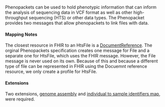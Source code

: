 Phenopackets can be used to hold phenotypic information that can inform the analysis of sequencing data in VCF format as well as other high-throughput sequencing (HTS) or other data types. The Phenopacket provides two messages that allow phenopackets to link files with data.

#### Mapping Notes

The closest resource in FHIR to an HtsFile is a [DocumentReference](https://www.hl7.org/fhir/documentreference.html). The orginal Phenopackets specification creates one message for File and a separate one for HtsFile, which uses the FHIR message. However, the File message is never used on its own. Because of this and because a different type of file can be represented in FHIR using the Docuemnt reference resource, we only create a profile for HtsFile.

#### Extensions

Two extensions, [genome assembly](StructureDefinition-htsfile-genome-assembly.html) and [individual to sample identifiers map](StructureDefinition-htsfile-individual-to-sample-identifiers.html), were required. 
